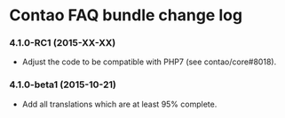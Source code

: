 # Contao FAQ bundle change log

### 4.1.0-RC1 (2015-XX-XX)

 * Adjust the code to be compatible with PHP7 (see contao/core#8018).

### 4.1.0-beta1 (2015-10-21)

 * Add all translations which are at least 95% complete.
